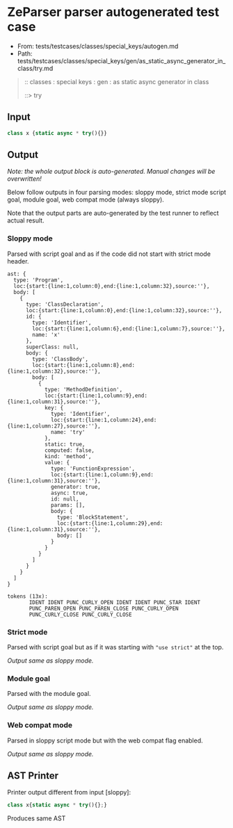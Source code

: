 # ZeParser parser autogenerated test case

- From: tests/testcases/classes/special_keys/autogen.md
- Path: tests/testcases/classes/special_keys/gen/as_static_async_generator_in_class/try.md

> :: classes : special keys : gen : as static async generator in class
>
> ::> try

## Input


`````js
class x {static async * try(){}}
`````

## Output

_Note: the whole output block is auto-generated. Manual changes will be overwritten!_

Below follow outputs in four parsing modes: sloppy mode, strict mode script goal, module goal, web compat mode (always sloppy).

Note that the output parts are auto-generated by the test runner to reflect actual result.

### Sloppy mode

Parsed with script goal and as if the code did not start with strict mode header.

`````
ast: {
  type: 'Program',
  loc:{start:{line:1,column:0},end:{line:1,column:32},source:''},
  body: [
    {
      type: 'ClassDeclaration',
      loc:{start:{line:1,column:0},end:{line:1,column:32},source:''},
      id: {
        type: 'Identifier',
        loc:{start:{line:1,column:6},end:{line:1,column:7},source:''},
        name: 'x'
      },
      superClass: null,
      body: {
        type: 'ClassBody',
        loc:{start:{line:1,column:8},end:{line:1,column:32},source:''},
        body: [
          {
            type: 'MethodDefinition',
            loc:{start:{line:1,column:9},end:{line:1,column:31},source:''},
            key: {
              type: 'Identifier',
              loc:{start:{line:1,column:24},end:{line:1,column:27},source:''},
              name: 'try'
            },
            static: true,
            computed: false,
            kind: 'method',
            value: {
              type: 'FunctionExpression',
              loc:{start:{line:1,column:9},end:{line:1,column:31},source:''},
              generator: true,
              async: true,
              id: null,
              params: [],
              body: {
                type: 'BlockStatement',
                loc:{start:{line:1,column:29},end:{line:1,column:31},source:''},
                body: []
              }
            }
          }
        ]
      }
    }
  ]
}

tokens (13x):
       IDENT IDENT PUNC_CURLY_OPEN IDENT IDENT PUNC_STAR IDENT
       PUNC_PAREN_OPEN PUNC_PAREN_CLOSE PUNC_CURLY_OPEN
       PUNC_CURLY_CLOSE PUNC_CURLY_CLOSE
`````

### Strict mode

Parsed with script goal but as if it was starting with `"use strict"` at the top.

_Output same as sloppy mode._

### Module goal

Parsed with the module goal.

_Output same as sloppy mode._

### Web compat mode

Parsed in sloppy script mode but with the web compat flag enabled.

_Output same as sloppy mode._

## AST Printer

Printer output different from input [sloppy]:

````js
class x{static async * try(){};}
````

Produces same AST
